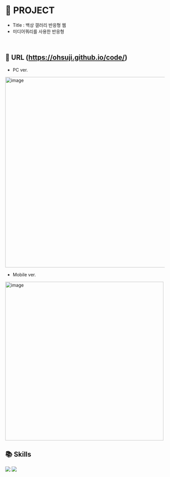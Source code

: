 # 🐰 PROJECT

- Title : 백상 갤러리 반응형 웹
- 미디어쿼리를 사용한 반응형

<br>

## 📎 URL (https://ohsuji.github.io/code/)

- PC ver.

<img width="600" alt="image" src="https://user-images.githubusercontent.com/110226420/218129137-14150ea1-58b2-420f-bcea-b69d8b8a50a5.png">

- Mobile ver.

<img width="500" alt="image" src="https://user-images.githubusercontent.com/110226420/218129441-16d48a59-c138-4989-8916-2c48f7f9e9c6.png">

<br>

## 📚 Skills 
<img src="https://img.shields.io/badge/HTML5-F05032?style=for-the-badge&logo=HTML5&logoColor=black"> <img src="https://img.shields.io/badge/CSS3-007ACC?style=for-the-badge&logo=CSS3&logoColor=black">
